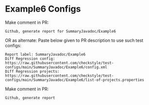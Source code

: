 # Example6 Configs
Make comment in PR:
```
Github, generate report for SummaryJavadoc/Example6
```
OR as alternate:
Paste below given to PR description to use such test configs:
```
Report label: SummaryJavadoc/Example6
Diff Regression config: https://raw.githubusercontent.com/checkstyle/test-configs/main/SummaryJavadoc/Example6/config.xml
Diff Regression projects: https://raw.githubusercontent.com/checkstyle/test-configs/main/SummaryJavadoc/Example6/list-of-projects.properties
```
Make comment in PR:
```
Github, generate report
```
